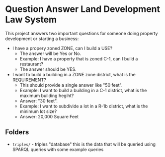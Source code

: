 
# Question Answer Land Development Law System

This project answers two important questions for someone doing property development or starting a business:
* I have a propery zoned ZONE, can I build a USE?
    * The answer will be Yes or No.
    * Example: I have a property that is zoned C-1, can I build a restaurant?
    * The answer should be YES.
* I want to build a building in a ZONE zone district, what is the REQUIREMENT?
    * This should provide a single answer like "50 feet".
    * Example: I want to build a building in a C-1 district, what is the maximum building hegiht?
    * Answer: "30 feet".
    * Example: I want to subdivide a lot in a R-1b district, what is the minimum lot size?
    * Answer: 20,000 Square Feet


## Folders

* `triples/`  - triples "database" this is the data that will be queried using SPARQL queries with some example queries 


